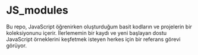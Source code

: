 # JS_modules
Bu repo, JavaScript öğrenirken oluşturduğum basit kodların ve projelerin bir koleksiyonunu içerir. İlerlememin bir kaydı ve yeni başlayan dostu JavaScript örneklerini keşfetmek isteyen herkes için bir referans görevi görüyor.

